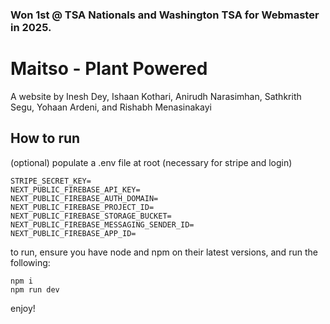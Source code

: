### Won 1st @ TSA Nationals and Washington TSA for Webmaster in 2025.
# Maitso - Plant Powered

A website by Inesh Dey, Ishaan Kothari, Anirudh Narasimhan, Sathkrith Segu, Yohaan Ardeni, and Rishabh Menasinakayi

## How to run
(optional) populate a .env file at root (necessary for stripe and login)
```
STRIPE_SECRET_KEY=
NEXT_PUBLIC_FIREBASE_API_KEY=
NEXT_PUBLIC_FIREBASE_AUTH_DOMAIN=
NEXT_PUBLIC_FIREBASE_PROJECT_ID=
NEXT_PUBLIC_FIREBASE_STORAGE_BUCKET=
NEXT_PUBLIC_FIREBASE_MESSAGING_SENDER_ID=
NEXT_PUBLIC_FIREBASE_APP_ID=
```

to run, ensure you have node and npm on their latest versions, and run the following:
```
npm i
npm run dev
```

enjoy!
